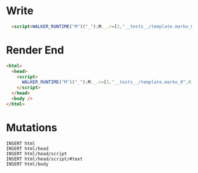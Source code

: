 # Write
```html
  <script>WALKER_RUNTIME("M")("_");M._.r=[1,"__tests__/template.marko_0",0];M._.w()</script>
```

# Render End
```html
<html>
  <head>
    <script>
      WALKER_RUNTIME("M")("_");M._.r=[1,"__tests__/template.marko_0",0];M._.w()
    </script>
  </head>
  <body />
</html>
```

# Mutations
```
INSERT html
INSERT html/head
INSERT html/head/script
INSERT html/head/script/#text
INSERT html/body
```